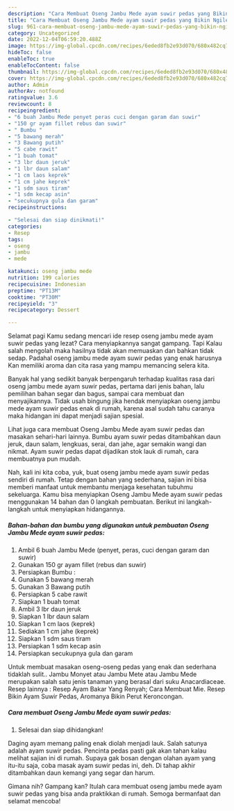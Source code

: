 ```yaml
---
description: "Cara Membuat Oseng Jambu Mede ayam suwir pedas yang Bikin Ngiler"
title: "Cara Membuat Oseng Jambu Mede ayam suwir pedas yang Bikin Ngiler"
slug: 961-cara-membuat-oseng-jambu-mede-ayam-suwir-pedas-yang-bikin-ngiler
category: Uncategorized
date: 2022-12-04T06:59:20.488Z
image: https://img-global.cpcdn.com/recipes/6eded8fb2e93d070/680x482cq70/oseng-jambu-mede-ayam-suwir-pedas-foto-resep-utama.jpg
hideToc: false
enableToc: true
enableTocContent: false
thumbnail: https://img-global.cpcdn.com/recipes/6eded8fb2e93d070/680x482cq70/oseng-jambu-mede-ayam-suwir-pedas-foto-resep-utama.jpg
cover: https://img-global.cpcdn.com/recipes/6eded8fb2e93d070/680x482cq70/oseng-jambu-mede-ayam-suwir-pedas-foto-resep-utama.jpg
author: Admin
authorAv: notfound
ratingvalue: 3.6
reviewcount: 8
recipeingredient:
- "6 buah Jambu Mede penyet peras cuci dengan garam dan suwir"
- "150 gr ayam fillet rebus dan suwir"
- " Bumbu "
- "5 bawang merah"
- "3 Bawang putih"
- "5 cabe rawit"
- "1 buah tomat"
- "3 lbr daun jeruk"
- "1 lbr daun salam"
- "1 cm laos keprek"
- "1 cm jahe keprek"
- "1 sdm saus tiram"
- "1 sdm kecap asin"
- "secukupnya gula dan garam"
recipeinstructions:

- "Selesai dan siap dinikmati!"
categories:
- Resep
tags:
- oseng
- jambu
- mede

katakunci: oseng jambu mede 
nutrition: 199 calories
recipecuisine: Indonesian
preptime: "PT13M"
cooktime: "PT30M"
recipeyield: "3"
recipecategory: Dessert

---
```



Selamat pagi Kamu sedang mencari ide resep oseng jambu mede ayam suwir pedas yang lezat? Cara menyiapkannya sangat gampang. Tapi Kalau salah mengolah maka hasilnya tidak akan memuaskan dan bahkan tidak sedap. Padahal oseng jambu mede ayam suwir pedas yang enak harusnya Kan memiliki aroma dan cita rasa yang mampu memancing selera kita.


Banyak hal yang sedikit banyak berpengaruh terhadap kualitas rasa dari oseng jambu mede ayam suwir pedas, pertama dari jenis bahan, lalu pemilihan bahan segar dan bagus, sampai cara membuat dan menyajikannya. Tidak usah bingung jika hendak menyiapkan oseng jambu mede ayam suwir pedas enak di rumah, karena asal sudah tahu caranya maka hidangan ini dapat menjadi sajian spesial.

Lihat juga cara membuat Oseng Jambu Mede ayam suwir pedas dan masakan sehari-hari lainnya. Bumbu ayam suwir pedas ditambahkan daun jeruk, daun salam, lengkuas, serai, dan jahe, agar semakin wangi dan nikmat. Ayam suwir pedas dapat dijadikan stok lauk di rumah, cara membuatnya pun mudah.


Nah, kali ini kita coba, yuk, buat oseng jambu mede ayam suwir pedas sendiri di rumah. Tetap dengan bahan yang sederhana, sajian ini bisa memberi manfaat untuk membantu menjaga kesehatan tubuhmu sekeluarga. Kamu bisa menyiapkan Oseng Jambu Mede ayam suwir pedas menggunakan 14 bahan dan 0 langkah pembuatan. Berikut ini langkah-langkah untuk menyiapkan hidangannya.

<!--inarticleads1-->

##### Bahan-bahan dan bumbu yang digunakan untuk pembuatan Oseng Jambu Mede ayam suwir pedas:

1. Ambil 6 buah Jambu Mede (penyet, peras, cuci dengan garam dan suwir)
1. Gunakan 150 gr ayam fillet (rebus dan suwir)
1. Persiapkan  Bumbu :
1. Gunakan 5 bawang merah
1. Gunakan 3 Bawang putih
1. Persiapkan 5 cabe rawit
1. Siapkan 1 buah tomat
1. Ambil 3 lbr daun jeruk
1. Siapkan 1 lbr daun salam
1. Siapkan 1 cm laos (keprek)
1. Sediakan 1 cm jahe (keprek)
1. Siapkan 1 sdm saus tiram
1. Persiapkan 1 sdm kecap asin
1. Persiapkan secukupnya gula dan garam


Untuk membuat masakan oseng-oseng pedas yang enak dan sederhana tidaklah sulit.. Jambu Monyet atau Jambu Mete atau Jambu Mede merupakan salah satu jenis tanaman yang berasal dari suku Anacardiaceae. Resep lainnya : Resep Ayam Bakar Yang Renyah; Cara Membuat Mie. Resep Bikin Ayam Suwir Pedas, Aromanya Bikin Perut Keroncongan. 

<!--inarticleads2-->

##### Cara membuat Oseng Jambu Mede ayam suwir pedas:


1. Selesai dan siap dihidangkan!

Daging ayam memang paling enak diolah menjadi lauk. Salah satunya adalah ayam suwir pedas. Pencinta pedas pasti gak akan tahan kalau melihat sajian ini di rumah. Supaya gak bosan dengan olahan ayam yang itu-itu saja, coba masak ayam suwir pedas ini, deh. Di tahap akhir ditambahkan daun kemangi yang segar dan harum. 

Gimana nih? Gampang kan? Itulah cara membuat oseng jambu mede ayam suwir pedas yang bisa anda praktikkan di rumah. Semoga bermanfaat dan selamat mencoba!
